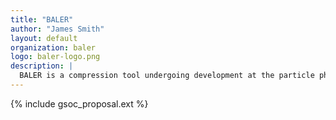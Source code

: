 ```yaml
---
title: "BALER"
author: "James Smith"
layout: default
organization: baler
logo: baler-logo.png
description: |
  BALER is a compression tool undergoing development at the particle physics division of the University of Manchester. BA:ER uses autoencoder and other types of neural networks as a type of lossy machine learning-based compression to compress multi-dimensional data and evaluate the accuracy of the dataset after compression. BALER is led by a collaboration of early-career scientists and welcomes all contributions.
---
```


{% include gsoc_proposal.ext %}
